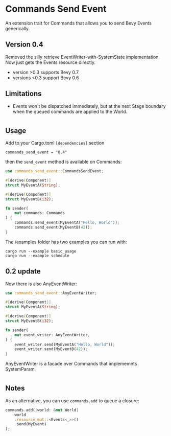 # Commands Send Event

An extension trait for Commands that allows you to send Bevy Events generically.

## Version 0.4

Removed the silly retrieve EventWriter-with-SystemState implementation.
Now just gets the Events<T> resource directly.

* version >0.3 supports Bevy 0.7
* versions <0.3 support Bevy 0.6

## Limitations

* Events won't be dispatched immediately, but at the next Stage boundary when the queued commands are applied to the World.

#

## Usage

Add to your Cargo.toml ```[dependencies]``` section
```
commands_send_event = "0.4"
```

then the ```send_event``` method is available on Commands:

```rust
use commands_send_event::CommandsSendEvent;

#[derive(Component)]
struct MyEventA(String);

#[derive(Component)]
struct MyEventB(i32);

fn sender(
    mut commands: Commands
) {
    commands.send_event(MyEventA("Hello, World"));
    commands.send_event(MyEventB(42));
}
```
The /examples folder has two examples you can run with:
```
cargo run --example basic_usage
cargo run --example schedule
```

## 0.2 update

Now there is also AnyEventWriter:

```rust
use commands_send_event::AnyEventWriter;

#[derive(Component)]
struct MyEventA(String);

#[derive(Component)]
struct MyEventB(i32);

fn sender(
    mut event_writer: AnyEventWriter,
) {
    event_writer.send(MyEventA("Hello, World"));
    event_writer.send(MyEventB(42));
}
```

AnyEventWriter is a facade over Commands that implememnts SystemParam. 
#

## Notes

As an alternative, you can use ```commands.add``` to queue a closure:
```rust
commands.add(|world: &mut World| 
    world
    .resource_mut::<Events<_>>()
    .send(MyEvent)
);
```